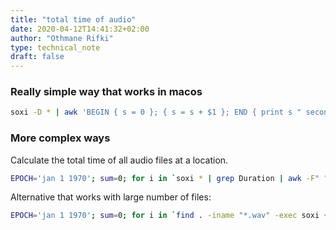 ```yaml
---
title: "total time of audio"
date: 2020-04-12T14:41:32+02:00
author: "Othmane Rifki"
type: technical_note
draft: false
---
```

### Really simple way that works in macos

``` bash 
soxi -D * | awk 'BEGIN { s = 0 }; { s = s + $1 }; END { print s " seconds"}'
```

### More complex ways

Calculate the total time of all audio files at a location.

``` bash 
EPOCH='jan 1 1970'; sum=0; for i in `soxi * | grep Duration | awk -F" " '{print $3}' | grep :`; do sum="$(date -u -d "$EPOCH $i" +%s) + $sum"; done; echo "total = `echo $sum | bc` seconds"
```

Alternative that works with large number of files:
``` bash 
EPOCH='jan 1 1970'; sum=0; for i in `find . -iname "*.wav" -exec soxi {} \; | grep Duration | awk -F" " '{print $3}' | grep :`; do sum="$(date -u -d "$EPOCH $i" +%s) + $sum"; done; echo "total = `echo $sum | bc` seconds"
```

